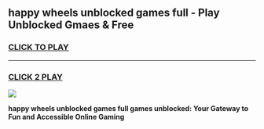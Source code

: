 
## happy wheels unblocked games full - Play Unblocked Gmaes & Free
<h3>
<a href="https://premium.freeplayer.one?title=happy_wheels_unblocked_games_full&ref=19F">CLICK TO PLAY</a></h3>
<hr>

<h3>
<a href="https://premium.freeplayer.one?title=happy_wheels_unblocked_games_full&ref=19F">CLICK 2 PLAY</a>
  
</h3>

<a href="https://premium.freeplayer.one?title=happy_wheels_unblocked_games_full&ref=19F/"><img src="https://clearcache.store/games.png"></a>


**happy wheels unblocked games full games unblocked: Your Gateway to Fun and Accessible Online Gaming**
